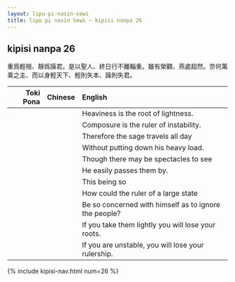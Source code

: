 ```yaml
---
layout: lipu-pi-nasin-sewi
title: lipu pi nasin Sewi — kipisi nanpa 26
---
```


## kipisi nanpa 26

重爲輕根、靜爲躁君。是以聖人、終日行不離輜重。雖有榮觀、燕處超然。奈何萬乘之主、而以身輕天下、輕則失本、躁則失君。

| Toki Pona | Chinese | English
|-:|:-:|:-
|  |  | Heaviness is the root of lightness.
|  |  | Composure is the ruler of instability.
|  |  | Therefore the sage travels all day
|  |  | Without putting down his heavy load.
|  |  | Though there may be spectacles to see
|  |  | He easily passes them by.
|  |  | This being so
|  |  | How could the ruler of a large state
|  |  | Be so concerned with himself as to ignore the people?
|  |  | If you take them lightly you will lose your roots.
|  |  | If you are unstable, you will lose your rulership.

{% include kipisi-nav.html num=26 %}
